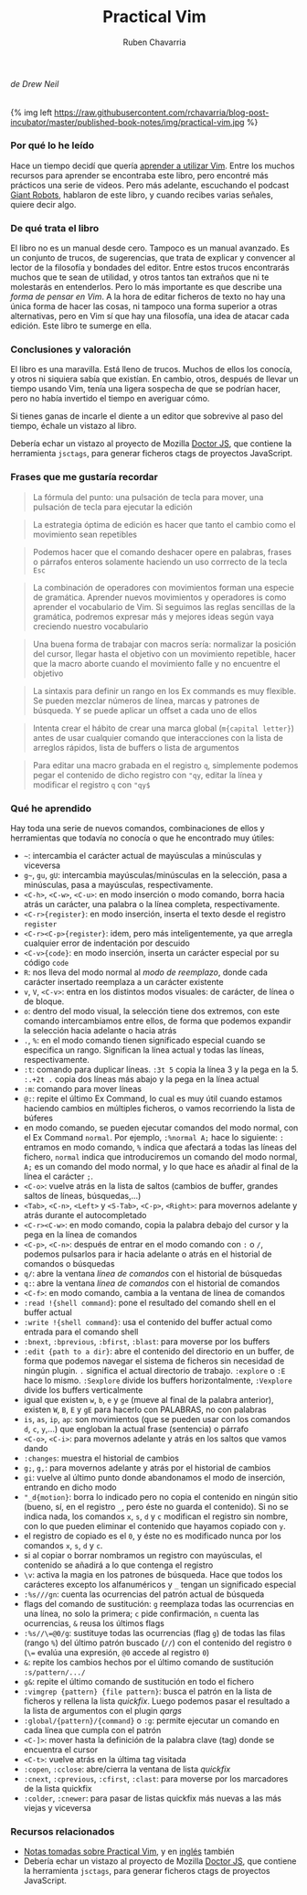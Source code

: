 ﻿---
layout: post
title: "Practical Vim"
date: 
author: Ruben Chavarria
comments: true
categories: 
- personal
- book reviews
- vim
published: true
footer: false
sidebar: true
---

###### de Drew Neil

{% img left https://raw.githubusercontent.com/rchavarria/blog-post-incubator/master/published-book-notes/img/practical-vim.jpg %}

### Por qué lo he leído

Hace un tiempo decidí que quería [aprender a utilizar Vim]. Entre los muchos
recursos para aprender se encontraba este libro, pero encontré más prácticos
una serie de videos. Pero más adelante, escuchando el podcast [Giant Robots],
hablaron de este libro, y cuando recibes varias señales, quiere decir algo.

<!-- more -->

### De qué trata el libro

El libro no es un manual desde cero. Tampoco es un manual avanzado. Es un
conjunto de trucos, de sugerencias, que trata de explicar y convencer al lector
de la filosofía y bondades del editor. Entre estos trucos encontrarás muchos
que te sean de utilidad, y otros tantos tan extraños que ni te molestarás en
entenderlos. Pero lo más importante es que describe una *forma de pensar en
Vim*. A la hora de editar ficheros de texto no hay una única forma de hacer las
cosas, ni tampoco una forma superior a otras alternativas, pero en Vim sí que
hay una filosofía, una idea de atacar cada edición. Este libro te sumerge en
ella.

### Conclusiones y valoración

El libro es una maravilla. Está lleno de trucos. Muchos de ellos los conocía, y
otros ni siquiera sabía que existían. En cambio, otros, después de llevar un
tiempo usando Vim, tenía una ligera sospecha de que se podrían hacer, pero no
había invertido el tiempo en averiguar cómo.

Si tienes ganas de incarle el diente a un editor que sobrevive al paso del
tiempo, échale un vistazo al libro.

Debería echar un vistazo al proyecto de Mozilla [Doctor JS], que contiene la
herramienta `jsctags`, para generar ficheros ctags de proyectos JavaScript.

### Frases que me gustaría recordar

> La fórmula del punto: una pulsación de tecla para mover, una pulsación de
> tecla para ejecutar la edición

> La estrategia óptima de edición es hacer que tanto el cambio como el
> movimiento sean repetibles

> Podemos hacer que el comando deshacer opere en palabras, frases o párrafos
> enteros solamente haciendo un uso corrrecto de la tecla `Esc`

> La combinación de operadores con movimientos forman una especie de gramática.
> Aprender nuevos movimientos y operadores is como aprender el vocabulario de
> Vim. Si seguimos las reglas sencillas de la gramática, podremos expresar más
> y mejores ideas según vaya creciendo nuestro vocabulario

> Una buena forma de trabajar con macros sería: normalizar la posición del
> cursor, llegar hasta el objetivo con un movimiento repetible, hacer que la
> macro aborte cuando el movimiento falle y no encuentre el objetivo

> La sintaxis para definir un rango en los Ex commands es muy flexible. Se
> pueden mezclar números de línea, marcas y patrones de búsqueda. Y se puede
> aplicar un offset a cada uno de ellos

> Intenta crear el hábito de crear una marca global (`m{capital letter}`) antes
> de usar cualquier comando que interacciones con la lista de arreglos rápidos,
> lista de buffers o lista de argumentos

> Para editar una macro grabada en el registro `q`, simplemente podemos pegar
> el contenido de dicho registro con `"qy`, editar la línea y modificar el
> registro `q` con `"qy$`

### Qué he aprendido

Hay toda una serie de nuevos comandos, combinaciones de ellos y herramientas
que todavía no conocía o que he encontrado muy útiles:

- `~`: intercambia el carácter actual de mayúsculas a minúsculas y viceversa
- `g~`, `gu`, `gU`: intercambia mayúsculas/minúsculas en la selección, pasa a minúsculas, pasa a mayúsculas, respectivamente.
- `<C-h>`, `<C-w>`, `<C-u>`: en modo inserción o modo comando, borra hacia atrás un carácter, una palabra o la línea completa, respectivamente.
- `<C-r>{register}`: en modo inserción, inserta el texto desde el registro `register`
- `<C-r><C-p>{register}`: idem, pero más inteligentemente, ya que arregla cualquier error de indentación por descuido
- `<C-v>{code}`: en modo inserción, inserta un carácter especial por su código `code`
- `R`: nos lleva del modo normal al *modo de reemplazo*, donde cada carácter insertado reemplaza a un carácter existente
- `v`, `V`, `<C-v>`: entra en los distintos modos visuales: de carácter, de línea o de bloque.
- `o`: dentro del modo visual, la selección tiene dos extremos, con este comando intercambiamos entre ellos, de forma que podemos expandir la selección hacia adelante o hacia atrás
- `.`, `%`: en el modo comando tienen significado especial cuando se especifica un rango. Significan la línea actual y todas las líneas, respectivamente.
- `:t`: comando para duplicar líneas. `:3t 5` copia la línea 3 y la pega en la 5. `:.+2t .` copia dos líneas más abajo y la pega en la línea actual
- `:m`: comando para mover líneas
- `@:`: repite el último Ex Command, lo cual es muy útil cuando estamos haciendo cambios en múltiples ficheros, o vamos recorriendo la lista de búferes
- en modo comando, se pueden ejecutar comandos del modo normal, con el Ex Command `normal`. Por ejemplo, `:%normal A;` hace lo siguiente: `:` entramos en modo comando, `%` indica que afectará a todas las líneas del fichero, `normal` indica que introduciremos un comando del modo normal, `A;` es un comando del modo normal, y lo que hace es añadir al final de la línea el carácter `;`.
- `<C-o>`: vuelve atrás en la lista de saltos (cambios de buffer, grandes saltos de líneas, búsquedas,...)
- `<Tab>`, `<C-n>`, `<Left>` y `<S-Tab>`, `<C-p>`, `<Right>`: para movernos adelante y atrás durante el autocompletado
- `<C-r><C-w>`: en modo comando, copia la palabra debajo del cursor y la pega en la línea de comandos
- `<C-p>`, `<C-n>`: después de entrar en el modo comando con `:` o `/`, podemos pulsarlos para ir hacia adelante o atrás en el historial de comandos o búsquedas
- `q/`: abre la ventana *línea de comandos* con el historial de búsquedas
- `q:`: abre la ventana *línea de comandos* con el historial de comandos
- `<C-f>`: en modo comando, cambia a la ventana de línea de comandos
- `:read !{shell command}`: pone el resultado del comando shell en el buffer actual
- `:write !{shell command}`: usa el contenido del buffer actual como entrada para el comando shell
- `:bnext`, `:bprevious`, `:bfirst`, `:blast`: para moverse por los buffers
- `:edit {path to a dir}`: abre el contenido del directorio en un buffer, de forma que podemos navegar el sistema de ficheros sin necesidad de ningún plugin. `.` significa el actual directorio de trabajo. `:explore` o `:E` hace lo mismo. `:Sexplore` divide los buffers horizontalmente, `:Vexplore` divide los buffers verticalmente
- igual que existen `w`, `b`, `e` y `ge` (mueve al final de la palabra anterior), existen `W`, `B`, `E` y `gE` para hacerlo con PALABRAS, no con palabras
- `is`, `as`, `ip`, `ap`: son movimientos (que se pueden usar con los comandos `d`, `c`, `y`,...) que engloban la actual frase (sentencia) o párrafo
- `<C-o>`, `<C-i>`: para movernos adelante y atrás en los saltos que vamos dando
- `:changes`: muestra el historial de cambios
- `g;`, `g,`: para movernos adelante y atrás por el historial de cambios
- `gi`: vuelve al último punto donde abandonamos el modo de inserción, entrando en dicho modo
- `"_d{motion}`: borra lo indicado pero no copia el contenido en ningún sitio (bueno, sí, en el registro `_`, pero éste no guarda el contenido). Si no se indica nada, los comandos `x`, `s`, `d` y `c` modifican el registro sin nombre, con lo que pueden eliminar el contenido que hayamos copiado con `y`.
- el registro de copiado es el `0`, y éste no es modificado nunca por los comandos `x`, `s`, `d` y `c`.
- si al copiar o borrar nombramos un registro con mayúsculas, el contenido se añadirá a lo que contenga el registro
- `\v`: activa la magia en los patrones de búsqueda. Hace que todos los carácteres excepto los alfanuméricos y `_` tengan un significado especial
- `:%s///gn`: cuenta las ocurrencias del patrón actual de búsqueda
- flags del comando de sustitución: `g` reemplaza todas las ocurrencias en una línea, no solo la primera; `c` pide confirmación, `n` cuenta las ocurrencias, `&` reusa los últimos flags 
- `:%s//\=@0/g`: sustituye todas las ocurrencias (flag `g`) de todas las filas (rango `%`) del último patrón buscado (`//`) con el contenido del registro `0` (`\=` evalúa una expresión, `@0` accede al registro `0`)
- `&`: repite los cambios hechos por el último comando de sustitución `:s/pattern/.../`
- `g&`: repite el último comando de sustitución en todo el fichero
- `:vimgrep {pattern} {file pattern}`: busca el patrón en la lista de ficheros y rellena la lista *quickfix*. Luego podemos pasar el resultado a la lista de argumentos con el plugin *qargs*
- `:global/{pattern}/{command}` o `:g`: permite ejecutar un comando en cada línea que cumpla con el patrón
- `<C-]>`: mover hasta la definición de la palabra clave (tag) donde se encuentra el cursor
- `<C-t>`: vuelve atrás en la última tag visitada
- `:copen`, `:cclose`: abre/cierra la ventana de lista *quickfix*
- `:cnext`, `:cprevious`, `:cfirst`, `:clast`: para moverse por los marcadores de la lista quickfix
- `:colder`, `:cnewer`: para pasar de listas quickfix más nuevas a las más viejas y viceversa

### Recursos relacionados

- [Notas tomadas sobre Practical Vim], y en [inglés] también
- Debería echar un vistazo al proyecto de Mozilla [Doctor JS], que contiene la
  herramienta `jsctags`, para generar ficheros ctags de proyectos JavaScript.

[Notas tomadas sobre Practical Vim]: https://github.com/rchavarria/blog-post-incubator/blob/master/published-book-notes/practical-vim-by-drew-neil.markdown
[inglés]: https://github.com/rchavarria/blog-post-incubator/blob/master/published-book-notes/practical-vim-by-drew-neil.en.markdown
[Doctor JS]: https://github.com/mozilla/doctorjs
[aprender a utilizar Vim]: http://rchavarria.github.io/blog/2014/10/11/aprendiendo-vim/
[Giant Robots]: http://giantrobots.fm/

